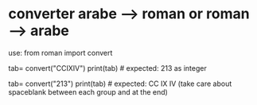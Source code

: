 # converter arabe --> roman or roman --> arabe

use:
from roman import convert

tab= convert("CCIXIV")
print(tab)      # expected: 213 as integer

tab= convert("213")
print(tab)      # expected: CC IX IV   (take care about spaceblank between each group and at the end)
